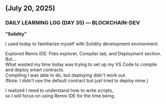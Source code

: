## (July 20, 2025)  
### DAILY LEARNING LOG (DAY 35) — BLOCKCHAIN-DEV  
**"Solidity"**

I used today to familiarize myself with Solidity development environment.  

Explored Remix IDE: Files explorer, Compiler tab, and Deployment section.  
But...  
What wasted my time today was trying to set up my VS Code to compile and deploy smart contracts.  
Compiling I was able to do, but deploying didn't work out.  
(Note: I didn't use the default contract but just tried to deploy mine.)

I realized I need to understand how to write scripts,  
so I will focus on using Remix IDE for the time being.